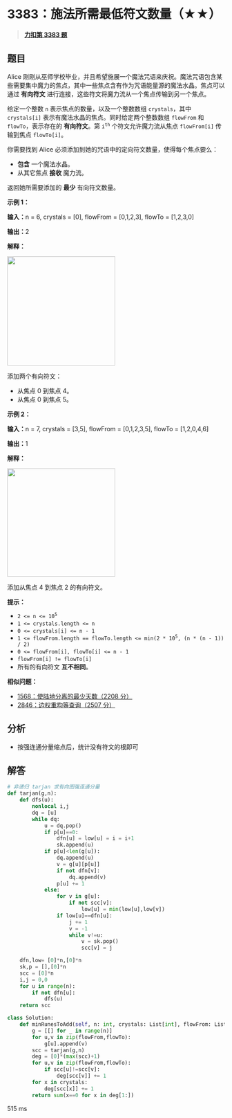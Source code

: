# 3383：施法所需最低符文数量（★★）


> <u>**[力扣第 3383 题](https://leetcode.cn/problems/minimum-runes-to-add-to-cast-spell/)**</u>

## 题目

<p>Alice 刚刚从巫师学校毕业，并且希望施展一个魔法咒语来庆祝。魔法咒语包含某些需要集中魔力的焦点，其中一些焦点含有作为咒语能量源的魔法水晶。焦点可以通过 <strong>有向符文</strong> 进行连接，这些符文将魔力流从一个焦点传输到另一个焦点。</p>

<p>给定一个整数 <code>n</code> 表示焦点的数量，以及一个整数数组 <code>crystals</code>，其中 <code>crystals[i]</code> 表示有魔法水晶的焦点。同时给定两个整数数组 <code>flowFrom</code> 和 <code>flowTo</code>，表示存在的 <strong>有向符文</strong>。第 <code>i<sup>th</sup></code> 个符文允许魔力流从焦点 <code>flowFrom[i]</code> 传输到焦点 <code>flowTo[i]</code>。</p>

<p>你需要找到 Alice 必须添加到她的咒语中的定向符文数量，使得每个焦点要么：</p>

<ul>
<li><strong>包含</strong> 一个魔法水晶。</li>
<li>从其它焦点 <strong>接收</strong> 魔力流。</li>
</ul>

<p>返回她所需要添加的 <strong>最少</strong> 有向符文数量。</p>



<p><strong class="example">示例 1：</strong></p>

<div class="example-block">
<p><strong>输入：</strong><span class="example-io">n = 6, crystals = [0], flowFrom = [0,1,2,3], flowTo = [1,2,3,0]</span></p>

<p><span class="example-io"><b>输出：</b>2</span></p>

<p><b>解释：</b></p>

<p><img alt="" src="https://assets.leetcode.com/uploads/2024/11/08/runesexample0.png" style="width: 250px; height: 252px;" /></p>

<p>添加两个有向符文：</p>

<ul>
<li>从焦点 0 到焦点 4。</li>
<li>从焦点 0 到焦点 5。</li>
</ul>
</div>

<p><strong class="example">示例 2：</strong></p>

<div class="example-block">
<p><span class="example-io"><b>输入：</b>n = 7, crystals = [3,5], flowFrom = [0,1,2,3,5], flowTo = [1,2,0,4,6]</span></p>

<p><span class="example-io"><b>输出：</b>1</span></p>

<p><b>解释：</b></p>

<p><img alt="" src="https://assets.leetcode.com/uploads/2024/11/08/runesexample1.png" style="width: 250px; height: 250px;" /></p>

<p>添加从焦点 4 到焦点 2 的有向符文。</p>
</div>



<p><strong>提示：</strong></p>

<ul>
<li><code>2 &lt;= n &lt;= 10<sup>5</sup></code></li>
<li><code>1 &lt;= crystals.length &lt;= n</code></li>
<li><code>0 &lt;= crystals[i] &lt;= n - 1</code></li>
<li><code>1 &lt;= flowFrom.length == flowTo.length &lt;= min(2 * 10<sup>5</sup>, (n * (n - 1)) / 2)</code></li>
<li><code>0 &lt;= flowFrom[i], flowTo[i] &lt;= n - 1</code></li>
<li><code>flowFrom[i] != flowTo[i]</code></li>
<li>所有的有向符文 <strong>互不相同</strong>。</li>
</ul>


**相似问题：**
- [1568：使陆地分离的最少天数（2208 分）](/leetcode/1568)
- [2846：边权重均等查询（2507 分）](/leetcode/2846)


## 分析

- 按强连通分量缩点后，统计没有符文的根即可

## 解答


```python
# 非递归 tarjan 求有向图强连通分量
def tarjan(g,n):
	def dfs(u):
		nonlocal i,j
		dq = [u]
		while dq:
			u = dq.pop()
			if p[u]==0:
				dfn[u] = low[u] = i = i+1
				sk.append(u)
			if p[u]<len(g[u]):
				dq.append(u)
				v = g[u][p[u]]
				if not dfn[v]:
					dq.append(v)
				p[u] += 1
			else:
				for v in g[u]:
					if not scc[v]:
						low[u] = min(low[u],low[v])
				if low[u]==dfn[u]:
					j += 1
					v = -1
					while v!=u:
						v = sk.pop()
						scc[v] = j

	dfn,low= [0]*n,[0]*n
	sk,p = [],[0]*n
	scc = [0]*n
	i,j = 0,0
	for u in range(n):
		if not dfn[u]:
			dfs(u)
	return scc

class Solution:
    def minRunesToAdd(self, n: int, crystals: List[int], flowFrom: List[int], flowTo: List[int]) -> int:
        g = [[] for _ in range(n)]
        for u,v in zip(flowFrom,flowTo):
            g[u].append(v)
        scc = tarjan(g,n)
        deg = [0]*(max(scc)+1)
        for u,v in zip(flowFrom,flowTo):
            if scc[u]!=scc[v]:
                deg[scc[v]] += 1
        for x in crystals:
            deg[scc[x]] += 1
        return sum(x==0 for x in deg[1:])
```
515 ms
